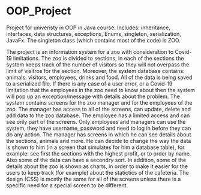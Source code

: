 # OOP_Project
Project for univeristy in OOP in Java course. 
Includes: inheritance, interfaces, data structures, exceptions, Enums, singleton, serialization, JavaFx.
The singleton class (which contains most of the code) is ZOO.

The project is an information system for a zoo with consideration to Covid-19 limitations.
The zoo is divided to sections, in each of the sections the system keeps track of the number of visitors so they will not overpass the limit of visitros for the section.
Moreover, the system database contains: animals. visitors, employees, drinks and food. All of the data is being saved to a serialized file.
If there is any case of a user error, or a Covid-19 limitation that the employees in the zoo need to know about then the system will pop up an exception/message with details about the problem.
The system contains screens for the zoo manager and for the employees of the zoo. 
The manager has access to all of the screens, can update, delete and add data to the zoo database.
The employee has a limited access and can see only part of the screens.
Only employees and managers can use the system, they have username, password and need to log in before they can do any action.
The manager has screens in which he can see details about the sections, animals and more. He can decide to change the way the data is shown to him (in a screen that simulates for him a database table), for example: see first the sections with the highest profit, or to order by name. Also some of the data can have a secondry sort.
In addition, some of the details about the zoo is shown as charts, in order to make it easier for the users to keep track (for example) about the statictics of the cafeteria.
The design (CSS) is mostly the same for all of the screens unless there is a specific need for a special screen to be different.
